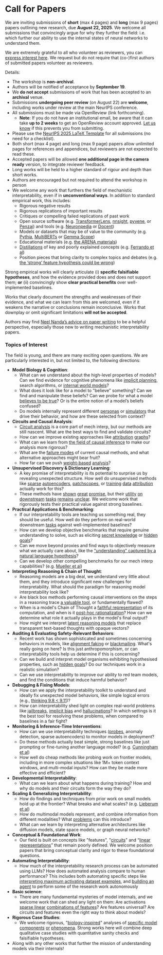 # Call for Papers
We are inviting submissions of **short** (max 4 pages) and **long** (max 9 pages) papers outlining new research, due **August 22, 2025**. We welcome all submissions that convincingly argue for why they further the field: i.e. which further our ability to use the internal states of neural networks to understand them. 

We are extremely grateful to all who volunteer as reviewers, you can [express interest here](https://www.google.com/url?q=https://docs.google.com/forms/d/e/1FAIpQLSdiw1SJllzoTz_nqzDTzTOGb9DV3W_truQyh-WvYj_QGIi7Mg/viewform?usp%3Ddialog&sa=D&source=editors&ust=1753863077867438&usg=AOvVaw1p1x2rvb3aGcKRLIByTNAj). We request but do not require that (co-)first authors of submitted papers volunteer as reviewers. 

Details: 
* The workshop is **non-archival**.
* Authors will be notified of acceptance by **September 19**.
* We **do not accept** submissions of work that has been accepted to an **archival** venue.
* Submissions **undergoing peer review** (on August 22) are **welcome**, including works under review at the main NeurIPS conference.
* All submissions must be made via OpenReview (link forthcoming).
  * **Note**: If you do not have an institutional email, be aware that it can take **up to 2 weeks** to get an OpenReview account approved. [Let us know](mailto:neurips2025@mechinterpworkshop.com) if this prevents you from submitting.
* Please use the [NeurIPS 2025 LaTeX Template](https://www.google.com/url?q=https://media.neurips.cc/Conferences/NeurIPS2025/Styles.zip&sa=D&source=editors&ust=1753863077869362&usg=AOvVaw1Dc0b-qj8ZCukpGGQOVGLo) for all submissions (no need for a checklist).
* Both short (max 4 page) and long (max 9 page) papers allow unlimited pages for references and appendices, but reviewers are not expected to read these.
* Accepted papers will be allowed **one additional page in the camera ready** version, to integrate reviewer feedback.
* Long works will be held to a higher standard of rigour and depth than short works.
* Authors are encouraged but not required to attend the workshop in person
* We welcome any work that furthers the field of mechanistic interpretability, even if in **unconventional ways**. In addition to standard empirical work, this includes:
  * Rigorous negative results
  * Rigorous replications of important results
  * Critiques or compelling failed replications of past work
  * Open source software (e.g. [TransformerLens](https://www.google.com/url?q=https://github.com/neelnanda-io/TransformerLens&sa=D&source=editors&ust=1753863077871052&usg=AOvVaw2xR_Lkr1Yf4YGk2AmUXaqD), [nnsight](https://www.google.com/url?q=https://github.com/ndif-team/nnsight&sa=D&source=editors&ust=1753863077871163&usg=AOvVaw0uKVueVcAFOC00rxK322J0), [pyvene](https://www.google.com/url?q=https://github.com/stanfordnlp/pyvene/tree/main/pyvene/models/mlp&sa=D&source=editors&ust=1753863077871275&usg=AOvVaw0PvYvvKJdRSoLCC1xKScuK), or [Penzai](https://www.google.com/url?q=https://github.com/google-deepmind/penzai&sa=D&source=editors&ust=1753863077871383&usg=AOvVaw06B8RJ2c1957SLZJEm25O5)) and tools (e.g. [Neuronpedia](https://www.google.com/url?q=http://neuronpedia.org&sa=D&source=editors&ust=1753863077871497&usg=AOvVaw2UsYfT2R0CsyjFcQs6l_K_) or [Docent](https://www.google.com/url?q=https://transluce.org/introducing-docent&sa=D&source=editors&ust=1753863077871604&usg=AOvVaw2-tffhPRZps-ObRp7tZ4GP))
  * Models or datasets that may be of value to the community (e.g. [Pythia](https://www.google.com/url?q=https://arxiv.org/abs/2304.01373&sa=D&source=editors&ust=1753863077871837&usg=AOvVaw1l5NLoFj34Gg15mqMrJXz9), [MultiBERTs](https://www.google.com/url?q=https://arxiv.org/abs/2106.16163&sa=D&source=editors&ust=1753863077871934&usg=AOvVaw1vZg_efoDVLX6imEcU0way) or [Gemma Scope](https://www.google.com/url?q=https://arxiv.org/abs/2408.05147&sa=D&source=editors&ust=1753863077872060&usg=AOvVaw1xgwS3TWxD2gEpz1Z7EnUn))
  * Educational materials (e.g. [the ARENA materials](https://www.google.com/url?q=https://arena3-chapter1-transformer-interp.streamlit.app/&sa=D&source=editors&ust=1753863077872278&usg=AOvVaw1RPjJAj8PJQawr1wtG2Swe))
  * [Distillations](https://www.google.com/url?q=https://distill.pub/2017/research-debt/&sa=D&source=editors&ust=1753863077872417&usg=AOvVaw0_Ir0Zy_QDO7U2lgiwdIyx) of key and poorly explained concepts (e.g. [Ferrando et al](https://www.google.com/url?q=https://arxiv.org/abs/2405.00208&sa=D&source=editors&ust=1753863077872588&usg=AOvVaw1nBJHJWV7BYZiRE5V2RX4Q))
  * Position pieces that bring clarity to complex topics and debates (e.g. [the ‘strong’ feature hypothesis could be wrong](https://www.google.com/url?q=https://www.alignmentforum.org/posts/tojtPCCRpKLSHBdpn/the-strong-feature-hypothesis-could-be-wrong&sa=D&source=editors&ust=1753863077872931&usg=AOvVaw2qGVRfsZ5NKldRGwQaV1y-))

Strong empirical works will clearly articulate (i) **specific falsifiable hypotheses**, and how the evidence provided does and does not support them; **or** (ii) convincingly show **clear practical benefits** over well-implemented baselines. 

Works that clearly document the strengths and weaknesses of their evidence, and what we can learn from this are welcomed, even if it weakens the narrative or conclusions remain inconclusive. Works that downplay or omit significant limitations **will not be accepted**. 

Authors may find [Neel Nanda’s advice on paper writing](https://www.google.com/url?q=https://www.alignmentforum.org/posts/eJGptPbbFPZGLpjsp/highly-opinionated-advice-on-how-to-write-ml-papers&sa=D&source=editors&ust=1753863077874328&usg=AOvVaw27R-td9Oe9U0os5SdvzUMd) to be a helpful perspective, especially those new to writing mechanistic interpretability papers. 
### Topics of Interest
The field is young, and there are many exciting open questions. We are particularly interested in, but not limited to, the following directions: 
* **Model Biology & Cognition**:
  * What can we understand about the high-level properties of models? Can we find evidence for cognitive phenomena like [implicit planning](https://www.google.com/url?q=https://transformer-circuits.pub/2025/attribution-graphs/biology.html%23dives-poems&sa=D&source=editors&ust=1753863077875399&usg=AOvVaw06w4OPsblJiHLgeDBnz-a_), search algorithms, or [internal world models](https://www.google.com/url?q=https://arxiv.org/abs/2210.13382&sa=D&source=editors&ust=1753863077875618&usg=AOvVaw1RhSE_XdyBzCmeLPFPXJ-e)?
  * What does it look like for a model to "believe" something? Can we find and manipulate these beliefs? Can we probe for what a model [believes to be true](https://www.google.com/url?q=https://arxiv.org/abs/2310.06824&sa=D&source=editors&ust=1753863077876053&usg=AOvVaw394bnZ5x5zffwS4YH76hze)? Or is the entire notion of a model’s beliefs confused?
  * Do models internally represent different [personas](https://www.google.com/url?q=https://arxiv.org/abs/2406.12094&sa=D&source=editors&ust=1753863077876357&usg=AOvVaw2K84c8aT7TquB2W1yFCSLH) or [simulators](https://www.google.com/url?q=https://www.nature.com/articles/s41586-023-06647-8&sa=D&source=editors&ust=1753863077876481&usg=AOvVaw3ZWNFBm3H2oyOVXZduIE8f) that drive their behavior, and how are these selected from context?
* **Circuits and Causal Analysis**:
  * [Circuit analysis](https://www.google.com/url?q=https://distill.pub/2020/circuits/zoom-in/&sa=D&source=editors&ust=1753863077876869&usg=AOvVaw2U7NEVDG0RuLkeE7ihkMaL) is a core part of mech interp, but our methods are still nascent. What are the best ways to find and validate circuits?
  * How can we improve existing approaches like [attribution](https://www.google.com/url?q=https://arxiv.org/abs/2406.11944&sa=D&source=editors&ust=1753863077877324&usg=AOvVaw1TnE0bJxDivU5a-XxwEwie) [graphs](https://www.google.com/url?q=https://transformer-circuits.pub/2025/attribution-graphs/methods.html&sa=D&source=editors&ust=1753863077877460&usg=AOvVaw0oLKloWYV8dcNMxrmTtEN8)?
  * What can we learn from [the field of causal inference](https://www.google.com/url?q=https://arxiv.org/abs/2407.04690&sa=D&source=editors&ust=1753863077877667&usg=AOvVaw1YjaZAM9A5DrquvX9TFk-t) to make our analysis more rigorous?
  * What are the [failure modes](https://www.google.com/url?q=https://arxiv.org/abs/2307.15771&sa=D&source=editors&ust=1753863077877875&usg=AOvVaw18GyK_kS8l_f1q3svPQkNV) of current causal methods, and what alternative approaches might bear fruit?
  * How far can we push [weight-based](https://www.google.com/url?q=https://arxiv.org/abs/2301.05217&sa=D&source=editors&ust=1753863077878187&usg=AOvVaw0CCPY9g9Q_mT0h3Tyhd0zP) [analysis](https://www.google.com/url?q=https://arxiv.org/abs/2410.08417&sa=D&source=editors&ust=1753863077878291&usg=AOvVaw1GqtrWcvhA-C7EBXbK5Ezu)?
* **Unsupervised Discovery & Dictionary Learning**:
  * A key promise of interpretability is its potential to surprise us by revealing unexpected structure. How well do unsupervised methods like [sparse](https://www.google.com/url?q=https://arxiv.org/abs/2103.15949&sa=D&source=editors&ust=1753863077878908&usg=AOvVaw1mVh7_-CEQ5u4xaKLyd4U9) [autoencoders](https://www.google.com/url?q=https://transformer-circuits.pub/2023/monosemantic-features&sa=D&source=editors&ust=1753863077879099&usg=AOvVaw0abFWgsxo5zo5holNPzfNe), [patch](https://www.google.com/url?q=https://arxiv.org/abs/2401.06102&sa=D&source=editors&ust=1753863077879238&usg=AOvVaw1rHoUu7xvFh_LZzsfoo5IH)[scopes](https://www.google.com/url?q=https://arxiv.org/abs/2403.10949v2&sa=D&source=editors&ust=1753863077879348&usg=AOvVaw3kWUSRqPc_PUpgtp9vL7LT), or [training](https://www.google.com/url?q=https://proceedings.mlr.press/v70/koh17a?ref%3Dhttps://githubhelp.com&sa=D&source=editors&ust=1753863077879545&usg=AOvVaw0Ig2HyuuORIuq6pANqeS1R) [data](https://www.google.com/url?q=https://arxiv.org/abs/2308.03296&sa=D&source=editors&ust=1753863077879689&usg=AOvVaw1DDnnHRxlrdJn7Nj804GKH) [attribution](https://www.google.com/url?q=https://arxiv.org/abs/2205.11482&sa=D&source=editors&ust=1753863077879834&usg=AOvVaw30gaKehFRn9-15DyxGdpXI) actually work for this?
  * These methods have [shown](https://www.google.com/url?q=https://transformer-circuits.pub/2024/scaling-monosemanticity/index.html&sa=D&source=editors&ust=1753863077880207&usg=AOvVaw1fK_xSaTh8-5-Bg1Ib2hYx) [great](https://www.google.com/url?q=https://transformer-circuits.pub/2025/attribution-graphs/biology.html&sa=D&source=editors&ust=1753863077880401&usg=AOvVaw1NnOZH0AaH2KtJZrcTM8Fx) [promise](https://www.google.com/url?q=https://arxiv.org/abs/2503.10965&sa=D&source=editors&ust=1753863077880544&usg=AOvVaw3Ntg8FlzIrvvQIMRAI6RfP), but their [utility](https://www.google.com/url?q=https://arxiv.org/abs/2502.16681&sa=D&source=editors&ust=1753863077880708&usg=AOvVaw2ZN_UVoHVKYa1HWcjcJQCT) [on](https://www.google.com/url?q=https://www.tilderesearch.com/blog/sieve&sa=D&source=editors&ust=1753863077880850&usg=AOvVaw1kBcplwE5Okl4HerEyH3yp) [downstream](https://www.google.com/url?q=https://arxiv.org/abs/2501.17148&sa=D&source=editors&ust=1753863077881022&usg=AOvVaw31zsCquHO8iNaydZ9PBfMj) [tasks](https://www.google.com/url?q=https://transformer-circuits.pub/2024/features-as-classifiers/index.html&sa=D&source=editors&ust=1753863077881202&usg=AOvVaw1-Sp4RNlqHq1-J-Bvs6k7u) [remains](https://www.google.com/url?q=https://arxiv.org/abs/2502.04382&sa=D&source=editors&ust=1753863077881344&usg=AOvVaw1aKMhE6IXBJ10kOGPb2EKM) [unclear](https://www.google.com/url?q=https://www.alignmentforum.org/posts/4uXCAJNuPKtKBsi28/negative-results-for-saes-on-downstream-tasks&sa=D&source=editors&ust=1753863077881567&usg=AOvVaw2QzleFALWwk2v0WPvQVmca). We welcome work that rigorously tests their practical value against strong baselines.
* **Practical Applications & Benchmarking**:
  * If our interpretability tools are teaching us something real, they should be useful. How well do they perform on real-world downstream [tasks](https://www.google.com/url?q=https://www.lesswrong.com/posts/wGRnzCFcowRCrpX4Y/downstream-applications-as-validation-of-interpretability&sa=D&source=editors&ust=1753863077882560&usg=AOvVaw0rrgUmitBQBtYNYlvUWzH4) against well-implemented baselines?
  * How can we develop objective benchmarks that require genuine understanding to solve, such as eliciting [secret knowledge](https://www.google.com/url?q=https://arxiv.org/abs/2505.14352&sa=D&source=editors&ust=1753863077882942&usg=AOvVaw0CONLcbFAkhGwRdNV8NxGi) or [hidden goals](https://www.google.com/url?q=https://arxiv.org/abs/2503.10965&sa=D&source=editors&ust=1753863077883074&usg=AOvVaw2ndHTm834kr07WzZY_ajvf)?
  * Can we move beyond proxies and find ways to objectively measure what we actually care about, like the ["understanding" captured by a natural language hypothesis](https://www.google.com/url?q=https://arxiv.org/abs/2502.04382&sa=D&source=editors&ust=1753863077883448&usg=AOvVaw3Pc77YT7Qg44kMjQ1k-Kyc)?
  * Can we develop other compelling benchmarks for our mech interp capabilities? (e.g. [Mueller et al](https://www.google.com/url?q=https://arxiv.org/abs/2504.13151&sa=D&source=editors&ust=1753863077883706&usg=AOvVaw2JnPypSWqYim1xWEeXLAV-))
* **Interpreting Reasoning & Chain of Thought**:
  * Reasoning models are a big deal, we understand very little about them, and they introduce significant new challenges for interpretability. What should the paradigm for reasoning model interpretability look like?
  * Are black box methods performing causal interventions on the steps in a reasoning trace [a valuable tool](https://www.google.com/url?q=https://arxiv.org/abs/2506.19143&sa=D&source=editors&ust=1753863077884468&usg=AOvVaw00rtb07NLwXSyFYt_NndKH), or fundamentally flawed?
  * When is a model's Chain of Thought a [faithful representation](https://www.google.com/url?q=https://arxiv.org/abs/2305.04388&sa=D&source=editors&ust=1753863077884703&usg=AOvVaw1jpIY2ZsOYiocqWc1Li9zt) of its computation, and when is it [post-hoc rationalization](https://www.google.com/url?q=https://arxiv.org/abs/2503.08679&sa=D&source=editors&ust=1753863077884918&usg=AOvVaw0hOzj0-wb2fiEkyapDSeCn)? How can we determine what role it actually plays in the model's final output?
  * How might we interpret [latent reasoning models](https://www.google.com/url?q=https://arxiv.org/abs/2412.06769&sa=D&source=editors&ust=1753863077885322&usg=AOvVaw0kTJQQmp4opNyuDdQDVNBU) that replace transparent text-based thoughts with opaque vectors?
* **Auditing & Evaluating Safety-Relevant Behaviors**:
  * Recent work has shown sophisticated and sometimes concerning behaviors in models, like [alignment faking](https://www.google.com/url?q=https://arxiv.org/abs/2412.14093&sa=D&source=editors&ust=1753863077885840&usg=AOvVaw3YdJacA1LN200-flFdRB9A) or [blackmailing](https://www.google.com/url?q=https://www.anthropic.com/research/agentic-misalignment&sa=D&source=editors&ust=1753863077885970&usg=AOvVaw1cyfS5aTHkvc08m46u2-i2). What's really going on here? Is this just anthropomorphism, or can interpretability tools help us determine if this is concerning?
  * Can we build and interpret model organisms exhibiting hypothesised properties, such as [hidden goals](https://www.google.com/url?q=https://arxiv.org/abs/2503.10965&sa=D&source=editors&ust=1753863077886501&usg=AOvVaw3uCX-YKyS-muGJCIw-jo75)? Do our techniques work in a realistic simulation?
  * Can we use interpretability to improve our ability to red team models, and find the conditions that induce harmful behavior?
* **Debugging & Fixing Models**:
  * How can we apply the interpretability toolkit to understand and ideally fix unexpected model behaviors, like simple logical errors (e.g., [thinking 9.8 < 9.11](https://www.google.com/url?q=https://transluce.org/observability-interface&sa=D&source=editors&ust=1753863077887625&usg=AOvVaw26iOp1eXXpTTohddMABWqd))?
  * How can interpretability shed light on complex real-world problems like [jailbreaks](https://www.google.com/url?q=https://transformer-circuits.pub/2025/attribution-graphs/biology.html%23dives-jailbreak&sa=D&source=editors&ust=1753863077888054&usg=AOvVaw3vvMHcaoqGPRF1-PgLUD2l), [implicit bias](https://www.google.com/url?q=https://arxiv.org/abs/2506.10922&sa=D&source=editors&ust=1753863077888205&usg=AOvVaw1dv0Cv7kH13a3eyppSIOO7) and [hallucinations](https://www.google.com/url?q=https://arxiv.org/abs/2411.14257&sa=D&source=editors&ust=1753863077888346&usg=AOvVaw3PiWDzNn7BaSgtP-7muaTa)? In which settings is it the best tool for resolving these problems, when compared to baselines in a fair fight?
* **Monitoring & Inference-Time Interventions**:
  * How can we use interpretability techniques ([probes](https://www.google.com/url?q=https://arxiv.org/abs/2102.12452&sa=D&source=editors&ust=1753863077888849&usg=AOvVaw1PvU575E1_FpinJuqIQCLX), anomaly detection, sparse autoencoders) to monitor models in deployment?
  * Do these methods actually beat simple, strong baselines like just prompting or fine-tuning another language model? (e.g. [Cunningham et al](https://www.google.com/url?q=https://alignment.anthropic.com/2025/cheap-monitors/&sa=D&source=editors&ust=1753863077889312&usg=AOvVaw0LaXq9gvRI09LOcvRu_8W_))
  * How well do cheap methods like probing work on frontier models, including in more complex situations like 1M+ token context windows, and multi-modal inputs? How can they be made more effective and efficient?
* **Developmental Interpretability**:
  * What can we learn about what happens during training? How and why do models and their circuits form the way they do?
* **Scaling & Generalizing Interpretability**:
  * How do findings and techniques from prior work on small models hold up at the frontier? What breaks and what scales? (e.g. [Lieberum et al](https://www.google.com/url?q=https://arxiv.org/abs/2307.09458&sa=D&source=editors&ust=1753863077890507&usg=AOvVaw1C9SPzWL2brIQ7yKqTuxsZ))
  * How do multimodal models represent, and combine information from different modalities? What [problems](https://www.google.com/url?q=https://openreview.net/pdf?id%3DVUhRdZp8ke&sa=D&source=editors&ust=1753863077890797&usg=AOvVaw0yKvxZBYpS2izJjVT3jsCm) can this introduce?
  * What can we learn by interpreting alternative architectures like diffusion models, state space models, or graph neural networks?
* **Conceptual & Foundational Work**:
  * Our field is built on concepts like "features", "[circuits](https://www.google.com/url?q=https://distill.pub/2020/circuits/zoom-in/&sa=D&source=editors&ust=1753863077891391&usg=AOvVaw0QNhre6GkC8oajukpCRnj2)" and “[linear representations](https://www.google.com/url?q=https://transformer-circuits.pub/2024/july-update/index.html%23linear-representations&sa=D&source=editors&ust=1753863077891548&usg=AOvVaw1YYohhdp50zzYGBojR22uq)” that remain poorly defined. We welcome position papers that bring conceptual clarity and rigor to these foundational questions.
* **Automating Interpretability**:
  * How much of the interpretability research process can be automated using LLMs? How does automated analysis compare to human performance? This includes both automating specific steps like [interpreting maximum activating dataset examples](https://www.google.com/url?q=https://openaipublic.blob.core.windows.net/neuron-explainer/paper/index.html&sa=D&source=editors&ust=1753863077892331&usg=AOvVaw21unCXHmagwL8ngR248O7v), and [building an agent](https://www.google.com/url?q=https://arxiv.org/abs/2404.14394&sa=D&source=editors&ust=1753863077892459&usg=AOvVaw0A0vdJ_kpi89uXOEnARXB-) to perform some of the research work autonomously
* **Basic science**:
  * There are many fundamental mysteries of model internals, and we welcome work that can shed any light on them: Are activations [sparse linear](https://www.google.com/url?q=https://arxiv.org/abs/1601.03764&sa=D&source=editors&ust=1753863077893076&usg=AOvVaw11uki3Rs7sXy90gL8dqSRl) [combinations of features](https://www.google.com/url?q=https://transformer-circuits.pub/2022/toy_model/index.html&sa=D&source=editors&ust=1753863077893241&usg=AOvVaw0WtcRyVcJCr_QOaw4A3eRn)? Are features universal? Are circuits and features even the right way to think about models?
* **Rigorous Case Studies**:
  * We welcome rigorous, "[biology-inspired](https://www.google.com/url?q=https://distill.pub/2020/circuits/curve-circuits/&sa=D&source=editors&ust=1753863077893869&usg=AOvVaw3vGHksiinw2USeeSlb0U5b)" analyses of [specific model](https://www.google.com/url?q=https://arxiv.org/abs/2310.04625&sa=D&source=editors&ust=1753863077894043&usg=AOvVaw2BRjawTYycXF3JOVIeBM5E) [components](https://www.google.com/url?q=https://transformer-circuits.pub/2024/scaling-monosemanticity/index.html&sa=D&source=editors&ust=1753863077894212&usg=AOvVaw3CTLlB3TwpFkiF8StbR5sB) [or](https://www.google.com/url?q=https://arxiv.org/abs/2305.01610&sa=D&source=editors&ust=1753863077894319&usg=AOvVaw1TJ1mbrJWBZRsDAdXIK7aj) [phenomena](https://www.google.com/url?q=https://arxiv.org/abs/2306.09346&sa=D&source=editors&ust=1753863077894434&usg=AOvVaw2gCMOzC4t4bkLNQu8RfwEE). Strong works here will combine deep qualitative case studies with quantitative sanity checks and falsifiable hypotheses.
* Along with any other works that further the mission of understanding models via their internals!